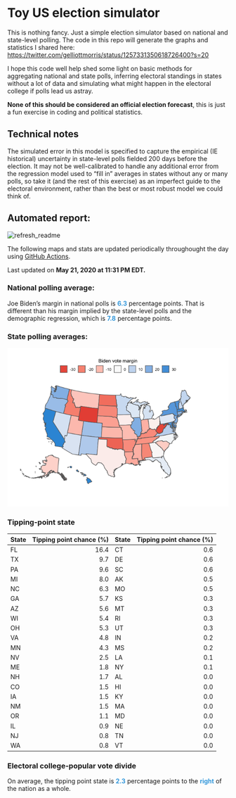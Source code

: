 Toy US election simulator
================

This is nothing fancy. Just a simple election simulator based on
national and state-level polling. The code in this repo will generate
the graphs and statistics I shared here:
<https://twitter.com/gelliottmorris/status/1257331350618726400?s=20>

I hope this code well help shed some light on basic methods for
aggregating national and state polls, inferring electoral standings in
states without a lot of data and simulating what might happen in the
electoral college if polls lead us astray.

**None of this should be considered an official election forecast**,
this is just a fun exercise in coding and political statistics.

## Technical notes

The simulated error in this model is specified to capture the empirical
(IE historical) uncertainty in state-level polls fielded 200 days before
the election. It may not be well-calibrated to handle any additional
error from the regression model used to “fill in” averages in states
without any or many polls, so take it (and the rest of this exercise) as
an imperfect guide to the electoral environment, rather than the best or
most robust model we could think of.

## Automated report:

![refresh\_readme](https://github.com/elliottmorris/toy-us-election-simulator/workflows/refresh_readme/badge.svg)

The following maps and stats are updated periodically throughought the
day using [GitHub Actions](https://github.com/features/actions).

Last updated on **May 21, 2020 at 11:31 PM EDT.**

### National polling average:

Joe Biden’s margin in national polls is
**<span style="color: #3498DB;">6.3</span>** percentage points. That is
different than his margin implied by the state-level polls and the
demographic regression, which is
**<span style="color: #3498DB;">7.8</span>** percentage points.

### State polling averages:

![](README_files/figure-gfm/unnamed-chunk-2-1.png)<!-- -->

### Tipping-point state

| State | Tipping point chance (%) | State | Tipping point chance (%) |
| :---- | -----------------------: | :---- | -----------------------: |
| FL    |                     16.4 | CT    |                      0.6 |
| TX    |                      9.7 | DE    |                      0.6 |
| PA    |                      9.6 | SC    |                      0.6 |
| MI    |                      8.0 | AK    |                      0.5 |
| NC    |                      6.3 | MO    |                      0.5 |
| GA    |                      5.7 | KS    |                      0.3 |
| AZ    |                      5.6 | MT    |                      0.3 |
| WI    |                      5.4 | RI    |                      0.3 |
| OH    |                      5.3 | UT    |                      0.3 |
| VA    |                      4.8 | IN    |                      0.2 |
| MN    |                      4.3 | MS    |                      0.2 |
| NV    |                      2.5 | LA    |                      0.1 |
| ME    |                      1.8 | NY    |                      0.1 |
| NH    |                      1.7 | AL    |                      0.0 |
| CO    |                      1.5 | HI    |                      0.0 |
| IA    |                      1.5 | KY    |                      0.0 |
| NM    |                      1.5 | MA    |                      0.0 |
| OR    |                      1.1 | MD    |                      0.0 |
| IL    |                      0.9 | NE    |                      0.0 |
| NJ    |                      0.8 | TN    |                      0.0 |
| WA    |                      0.8 | VT    |                      0.0 |

### Electoral college-popular vote divide

On average, the tipping point state is
**<span style="color: #3498DB;">2.3</span>** percentage points to the
**<span style="color: #3498DB;">right</span>** of the nation as a whole.
